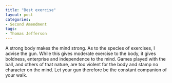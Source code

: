 ```yaml
---
title: "Best exercise"
layout: post
categories:
- Second Amendment
tags:
- Thomas Jefferson
---
```


A strong body makes the mind strong. As to the species of exercises, I advise the gun. While this gives moderate exercise to the body, it gives boldness, enterprise and independence to the mind. Games played with the ball, and others of that nature, are too violent for the body and stamp no character on the mind. Let your gun therefore be the constant companion of your walk.
